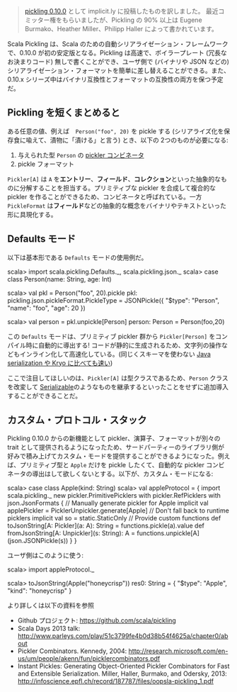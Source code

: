 
  [Kennedy]: http://research.microsoft.com/pubs/64036/picklercombinators.pdf
  [Miller]: http://infoscience.epfl.ch/record/187787/files/oopsla-pickling_1.pdf
  [Pickling]: https://github.com/scala/pickling
  [1]: http://docs.oracle.com/javase/7/docs/api/java/io/Serializable.html

> [pickling 0.10.0](http://notes.implicit.ly/post/110275857699/pickling-0-10-0) として implicit.ly に投稿したものを訳しました。
> 最近コミッター権をもらいましたが、Pickling の 90% 以上は Eugene Burmako、Heather Miller、Philipp Haller によって書かれています。

Scala Pickling は、Scala のための自動シリアライゼーション・フレームワークで、0.10.0 が初の安定版となる。Pickling は高速で、ボイラープレート (冗長なお決まりコード) 無しで書くことができ、ユーザ側で (バイナリや JSON などの) シリアライゼーション・フォーマットを簡単に差し替えることができる。また、0.10.x シリーズ中はバイナリ互換性とフォーマットの互換性の両方を保つ予定だ。

## Pickling を短くまとめると

ある任意の値、例えば　`Person("foo", 20)` を pickle する (シリアライズ化を保存食に喩えて、漬物に「漬ける」と言う) とき、以下の 2つのものが必要になる:

1. 与えられた型 `Person` の [pickler コンビネータ][Kennedy]
2. pickle フォーマット

`Pickler[A]` は `A` を**エントリー**、**フィールド**、**コレクション**といった抽象的なものに分解することを担当する。プリミティブな pickler を合成して複合的な pickler を作ることができるため、コンビネータと呼ばれている。一方 `PickleFormat` は**フィールド**などの抽象的な概念をバイナリやテキストといった形に具現化する。

## Defaults モード

以下は基本形である `Defaults` モードの使用例だ。

<scala>
scala> import scala.pickling.Defaults._, scala.pickling.json._
scala> case class Person(name: String, age: Int)

scala> val pkl = Person("foo", 20).pickle
pkl: pickling.json.pickleFormat.PickleType =
JSONPickle({
  "$type": "Person",
  "name": "foo",
  "age": 20
})

scala> val person = pkl.unpickle[Person]
person: Person = Person(foo,20)
</scala>

この `Defaults` モードは、プリミティブ pickler 群から `Pickler[Person]` をコンパイル時に自動的に導出する!
コードが静的に生成されるため、文字列の操作などもインライン化して高速化している。(同じくスキーマを使わない [Java serialization や Kryo に比べても速い][Miller])

ここで注目してほしいのは、`Pickler[A]` は型クラスであるため、`Person` クラスを改変して [Serializable][1]のようなものを継承するといったことをせずに追加導入することができることだ。

## カスタム・プロトコル・スタック

Pickling 0.10.0 からの新機能として pickler、演算子、フォーマットが別々の trait として提供されるようになったため、サードパーティーのライブラリ側が好みで積み上げてカスタム・モードを提供することができるようになった。例えば、プリミティブ型と `Apple` だけを pickle したくて、自動的な pickler コンビネータの導出はして欲しくないとする。以下が、カスタム・モードになる:

<scala>
scala> case class Apple(kind: String)
scala> val appleProtocol = {
         import scala.pickling._
         new pickler.PrimitivePicklers with pickler.RefPicklers
             with json.JsonFormats {
           // Manually generate pickler for Apple
           implicit val applePickler = PicklerUnpickler.generate[Apple]
           // Don't fall back to runtime picklers
           implicit val so = static.StaticOnly
           // Provide custom functions
           def toJsonString[A: Pickler](a: A): String =
             functions.pickle(a).value
           def fromJsonString[A: Unpickler](s: String): A =
             functions.unpickle[A](json.JSONPickle(s))
         }
       }
</scala>

ユーザ側はこのように使う:

<scala>
scala> import appleProtocol._

scala> toJsonString(Apple("honeycrisp"))
res0: String =
{
  "$type": "Apple",
  "kind": "honeycrisp"
}
</scala>

より詳しくは以下の資料を参照

- Github プロジェクト: https://github.com/scala/pickling
- Scala Days 2013 talk: http://www.parleys.com/play/51c3799fe4b0d38b54f4625a/chapter0/about
- Pickler Combinators. Kennedy, 2004: http://research.microsoft.com/en-us/um/people/akenn/fun/picklercombinators.pdf
- Instant Pickles: Generating Object-Oriented Pickler Combinators for Fast and Extensible Serialization. Miller, Haller, Burmako, and Odersky, 2013: http://infoscience.epfl.ch/record/187787/files/oopsla-pickling_1.pdf
